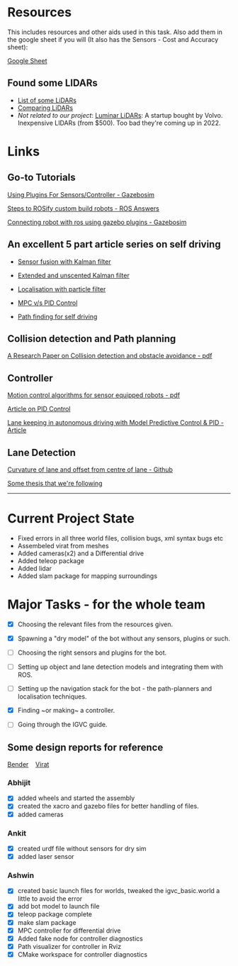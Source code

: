 # Resources
This includes resources and other aids used in this task. 
Also add them in the google sheet if you will (It also has the Sensors - Cost and Accuracy sheet):

[Google Sheet](https://docs.google.com/spreadsheets/d/1677pbPVrC0k_S-_Ag4LNA7e_MAPI6DYkt85SMPdUM4o/edit?usp=sharing)

## Found some LIDARs

- [List of some LiDARs](https://cyberbotics.com/doc/guide/lidar-sensors)
- [Comparing LiDARs](https://www.generationrobots.com/blog/en/how-to-select-the-right-lidar/)
- *Not related to our project*: [Luminar LiDARs](https://techcrunch.com/2020/05/06/volvo-to-use-luminars-lidar-in-production-vehicles-to-unlock-automated-driving-on-highways/): A startup bought by Volvo. Inexpensive LIDARs (from $500). Too bad they're coming up in 2022.

# Links

Go-to Tutorials
---------------

[Using Plugins For Sensors/Controller - Gazebosim](http://gazebosim.org/tutorials?tut=ros_gzplugins)

[Steps to ROSify custom build robots - ROS Answers](https://answers.ros.org/question/270089/how-to-implement-ros-in-my-custom-made-robot/)

[Connecting robot with ros using gazebo plugins - Gazebosim](http://gazebosim.org/tutorials?tut=ros_gzplugins)

An excellent 5 part article series on self driving
--------------------------------------------------

* [Sensor fusion with Kalman filter](https://medium.com/@jonathan_hui/self-driving-object-tracking-intuition-and-the-math-behind-kalman-filter-657d11dd0a90)

* [Extended and unscented Kalman filter](https://medium.com/@jonathan_hui/self-driving-car-tracking-cars-with-extended-and-unscented-kalman-filter-ced448fd90e2)

* [Localisation with particle filter](https://medium.com/@jonathan_hui/tracking-a-self-driving-car-with-particle-filter-ef61f622a3e9)

* [MPC v/s PID Control](https://medium.com/@jonathan_hui/lane-keeping-in-autonomous-driving-with-model-predictive-control-50f06e989bc9)

* [Path finding for self driving](https://medium.com/@jonathan_hui/self-driving-car-path-planning-to-maneuver-the-traffic-ac63f5a620e2)

Collision detection and Path planning
-------------------------------------

[A Research Paper on Collision detection and obstacle avoidance - pdf](https://upcommons.upc.edu/bitstream/handle/2117/120371/tfm-noelia-llamazares-lvarez.pdf?sequence=1&isAllowed=y)

Controller
----------

[Motion control algorithms for sensor equipped robots - pdf](http://www-personal.umich.edu/~ykoren/uploads/Motion_control_algorithms_for_sensor-equipped_robots.pdf)

[Article on PID Control](https://medium.com/@jaems33/understanding-robot-motion-pid-control-8931899c31df)

[Lane keeping in autonomous driving with Model Predictive Control & PID - Article](https://medium.com/@jonathan_hui/lane-keeping-in-autonomous-driving-with-model-predictive-control-50f06e989bc9)

Lane Detection
--------------

[Curvature of lane and offset from centre of lane - Github](https://github.com/ftrang88/EC601-Fall2017-Seamless-Track-Detection/tree/master/Our_main_code)

[Some thesis that we're following](https://vtechworks.lib.vt.edu/bitstream/handle/10919/33261/bacha_thesis.pdf?sequence=1&isAllowed=y)

------
# Current Project State

* Fixed errors in all three world files, collision bugs, xml syntax bugs etc
* Assembeled virat from meshes
* Added cameras(x2) and a Differential drive
* Added teleop package
* Added lidar
* Added slam package for mapping surroundings

# Major Tasks - for the whole team

- [x] Choosing the relevant files from the resources given.
- [x] Spawning a "dry model" of the bot without any sensors, plugins or such.
- [ ] Choosing the right sensors and plugins for the bot.
- [ ] Setting up object and lane detection models and integrating them with ROS.
- [ ] Setting up the navigation stack for the bot - the path-planners and localisation techniques.
- [x] Finding ~or making~ a controller.  

- [ ] Going through the IGVC guide. 

## Some design reports for reference

[Bender](http://www.igvc.org/design/2019/12.pdf)&nbsp;&nbsp;&nbsp;&nbsp;[Virat](http://www.igvc.org/design/2019/23.pdf)

### Abhijit
- [x] added wheels and started the assembly
- [x] created the xacro and gazebo files for better handling of files.
- [x] added cameras 

### Ankit
- [x] created urdf file without sensors for dry sim
- [x] added laser sensor

### Ashwin
- [x] created basic launch files for worlds, tweaked the igvc_basic.world a little to avoid the error
- [x] add bot model to launch file
- [x] teleop package complete
- [x] make slam package
- [x] MPC controller for differential drive
- [x] Added fake node for controller diagnostics
- [x] Path visualizer for controller in Rviz
- [x] CMake workspace for controller diagnostics
